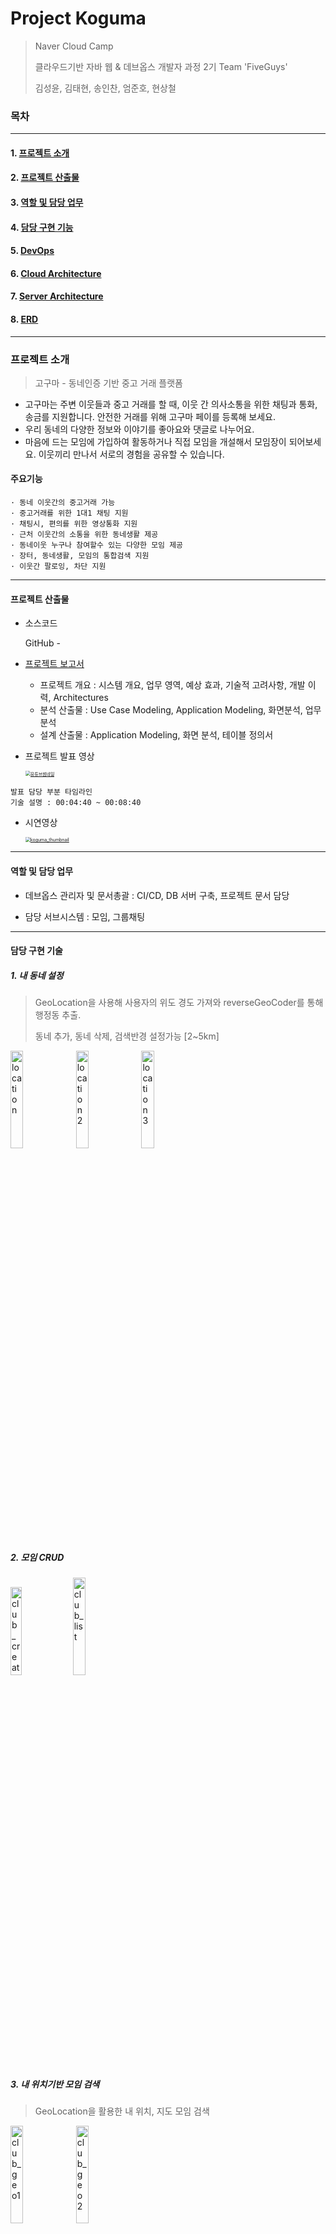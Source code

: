 # Project Koguma

>Naver Cloud Camp
>
>클라우드기반 자바 웹 & 데브옵스 개발자 과정 2기 Team 'FiveGuys'
>
>김성윤, 김태현, 송인찬, 엄준호, 현상철



### 목차

---

#### 1. [프로젝트 소개](#프로젝트-소개)

#### 2. [프로젝트 산출물](#프로젝트-산출물)

#### 3. [역할 및 담당 업무](#역할-및-담당-업무)

#### 4. [담당 구현 기능](#담당-구현-기능)

#### 5. [DevOps](#DevOps)

#### 6. [Cloud Architecture](#Cloud-Architecture)

#### 7. [Server Architecture](#Server-Architectrue)

#### 8. [ERD](#ERD)

---



### 프로젝트 소개 

>고구마 - 동네인증 기반 중고 거래 플랫폼 

- 고구마는 주변 이웃들과 중고 거래를 할 때, 이웃 간 의사소통을 위한 채팅과 통화, 송금를 지원합니다. 안전한 거래를 위해 고구마 페이를 등록해 보세요.
- 우리 동네의 다양한 정보와 이야기를 좋아요와 댓글로 나누어요. 
- 마음에 드는 모임에 가입하여 활동하거나 직접 모임을 개설해서 모임장이 되어보세요. 이웃끼리 만나서 서로의 경험을 공유할 수 있습니다.



#### 주요기능

```
· 동네 이웃간의 중고거래 가능
· 중고거래를 위한 1대1 채팅 지원
· 채팅시, 편의를 위한 영상통화 지원
· 근처 이웃간의 소통을 위한 동네생활 제공
· 동네이웃 누구나 참여할수 있는 다양한 모임 제공
· 장터, 동네생활, 모임의 통합검색 지원
· 이웃간 팔로잉, 차단 지원
```



---



#### 프로젝트 산출물

- 소스코드

  GitHub - [ ](https://github.com/Junoo8888/koguma)

- [프로젝트 보고서](https://drive.google.com/file/d/1G_ryKSDVcYQxO4aP78PcuSiRdwua2EPE/view?usp=drive_link)

  - 프로젝트 개요 : 시스템 개요, 업무 영역, 예상 효과, 기술적 고려사항, 개발 이력, Architectures
  - 분석 산출물 : Use Case Modeling, Application Modeling, 화면분석, 업무분석
  - 설계 산출물 : Application Modeling, 화면 분석, 테이블 정의서

- 프로젝트 발표 영상

  
  
  [<img src="https://github.com/ungyuun/koguma/assets/95204319/e3d53e1b-03ac-45d9-b77f-a67c1ae45d02" alt="유튜브썸네일" style="zoom:50%;" />](https://www.youtube.com/watch?v=ySCuN_o_ssg)

``` 
발표 담당 부분 타임라인
기술 설명 : 00:04:40 ~ 00:08:40
```

 

- 시연영상

  [<img src="https://github.com/ungyuun/koguma/assets/95204319/4400df2b-4baa-412e-9a17-b10fbeea4dc7" alt="koguma_thumbnail" style="zoom:50%;" />](https://youtu.be/QbFXbEj1Bzg?si=aAa8oKgPy77te4h)



---



#### 역할 및 담당 업무

- 데브옵스 관리자 및 문서총괄 : CI/CD, DB 서버 구축, 프로젝트 문서 담당

- 담당 서브시스템 : 모임, 그룹채팅


---



#### 담당 구현 기술



##### 1. 내 동네 설정

>GeoLocation을 사용해 사용자의 위도 경도 가져와 reverseGeoCoder를 통해 행정동 추출.
>
>동네 추가, 동네 삭제, 검색반경 설정가능 [2~5km]

<img src="https://github.com/ungyuun/koguma/assets/95204319/d6a0659f-bc21-49ee-bbfa-2d3273a089db" alt="location" width="20%" />   <img src="https://github.com/ungyuun/koguma/assets/95204319/f6d2fb8f-455f-4388-bfa5-dbe440009617" alt="location2" width="20%" />   <img src="https://github.com/ungyuun/koguma/assets/95204319/2ea94fec-489a-411b-b43e-4fb2487f8bf9" alt="location3" width="20%" />


##### 2. 모임 CRUD



<img src="https://github.com/Junoo8888/Algorithm/assets/141202143/577b73de-055e-44ea-a3bd-991a7e872084" alt="club_create" width="19%" />  <img src="https://github.com/Junoo8888/Algorithm/assets/141202143/d591e16a-bedf-4cb6-b12d-f6c92d532816" alt="club_list" width="20%" /> 






##### 3. 내 위치기반 모임 검색

>GeoLocation을 활용한 내 위치, 지도 모임 검색
>

<img src="https://github.com/ungyuun/koguma/assets/141202143/9bad1c72-1acb-4e4b-bfe5-a9a030ae0f8a" alt="club_geo1" width="20%"/> <img src="https://github.com/ungyuun/koguma/assets/141202143/a81c7607-77b8-4f98-bb09-1a202e6d5511" alt="club_geo2" width="20%"/>   





##### 4. 그룹채팅

> Node.js 를 이용한 각 모임별 그룹채



<img src="https://github.com/ungyuun/koguma/assets/141202143/565e1113-76cd-416b-a9aa-7e305ceb292b" alt="club_chat" width="20%" />  

##### 5. 거래 후기 

> 판매자와 구매자간 리뷰를 통한 평가가 가능하다. 
>
> 긍정적 후기의 한마디 1개당 0.5의 매너온도 증가. 부정적 후기의 한마디는 매너온도 감소.



<img src="https://github.com/ungyuun/koguma/assets/95204319/df501663-8b4a-49ba-8222-95d830b1f949" alt="good_review" width="20%" />   <img src="https://github.com/ungyuun/koguma/assets/95204319/bd7b0cf2-e913-482b-8663-48ad06b2bd4d" alt="bad_review" width="20%" />  <img src="https://github.com/ungyuun/koguma/assets/95204319/d123a710-4bc7-479f-ba1d-659744cc8976" alt="review_add_alert" width="20%" />  <img src="https://github.com/ungyuun/koguma/assets/95204319/2e9b8162-f566-4cda-af73-be63360d4d86" alt="add_review" width="20%" />



##### 6. 상품 끌어올리기

> 상품 리스트 하단에 있는 제품을 상단으로 끌어올리기. 24시간마다 한번씩 가능.



<img src="https://github.com/ungyuun/koguma/assets/95204319/3ae81fc8-446b-422a-8b47-0fb9fe4ff4be" alt="before_raise" width="20%" />   <img src="https://github.com/ungyuun/koguma/assets/95204319/26a0b92b-0373-41ba-9db5-982700812846" alt="upraise_alert" width="20%" />   <img src="https://github.com/ungyuun/koguma/assets/95204319/faf80524-d900-4984-85a5-74e444f3da0b" alt="after_raise" width="20%" />   <img src="https://github.com/ungyuun/koguma/assets/95204319/5d54c339-cd12-4a45-8c58-e6a5590c0c6e" alt="raise_alert" width="20%" />





##### 7. 상품 숨기기

>상품 리스트에서 조회가 불가능하게 변경함.



<img src="https://github.com/ungyuun/koguma/assets/95204319/8a569102-6347-4fbf-b673-7bfbd1eaf982" alt="add_hide" width="20%" />   <img src="https://github.com/ungyuun/koguma/assets/95204319/b3afbb58-7171-4d96-bce8-cadefe8509f8" alt="hide_alert" width="20%" />   <img src="https://github.com/ungyuun/koguma/assets/95204319/43bf3eb9-f89f-4b94-8686-e4d4a97b53d9" alt="hide_list" width="20%" />   <img src="https://github.com/ungyuun/koguma/assets/95204319/3f78a974-bcd0-4a46-bea9-748be76f2b47" alt="delete_hide" width="20%" />   



---





#### DevOps

![koguma_devops_toolchain](https://github.com/ungyuun/koguma/assets/95204319/c16a01b3-6725-48d3-9dbe-58ddf6051929)

---



#### Cloud Archtecture

![koguma_cloud_architecture](https://github.com/ungyuun/koguma/assets/95204319/45422ea6-9256-4636-bf8f-c9d5f108aa0b)



---



#### Server Architectrue

![koguma_server_architecture](https://github.com/ungyuun/koguma/assets/95204319/5856c19d-4399-4dc6-89bc-c87203b2f089)



---



#### ERD

![koguma_erd_diagram](https://github.com/ungyuun/koguma/assets/95204319/2d626637-b545-4568-99d6-cea4691279ac)

